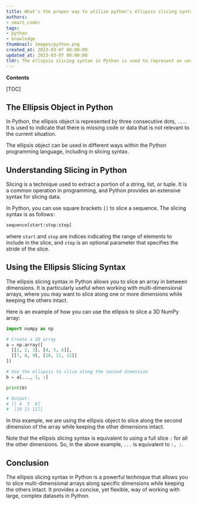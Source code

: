```yaml
---
title: What's the proper way to utilize python's ellipsis slicing syntax?
authors:
- smart_coder
tags:
- python
- knowledge
thumbnail: images/python.png
created_at: 2023-03-07 00:00:00
updated_at: 2023-03-07 00:00:00
tldr: The ellipsis slicing syntax in Python is used to represent an unspecified number of indices in a slice object.
---
```


**Contents**

[TOC]

## The Ellipsis Object in Python

In Python, the ellipsis object is represented by three consecutive dots, `...`. It is used to indicate that there is missing code or data that is not relevant to the current situation.

The ellipsis object can be used in different ways within the Python programming language, including in slicing syntax.

## Understanding Slicing in Python

Slicing is a technique used to extract a portion of a string, list, or tuple. It is a common operation in programming, and Python provides an extensive syntax for slicing data.

In Python, you can use square brackets `[]` to slice a sequence. The slicing syntax is as follows:

```python
sequence[start:stop:step]
```

where `start` and `stop` are indices indicating the range of elements to include in the slice, and `step` is an optional parameter that specifies the stride of the slice.

## Using the Ellipsis Slicing Syntax

The ellipsis slicing syntax in Python allows you to slice an array in between dimensions. It is particularly useful when working with multi-dimensional arrays, where you may want to slice along one or more dimensions while keeping the others intact.

Here is an example of how you can use the ellipsis to slice a 3D NumPy array:

```python
import numpy as np

# Create a 3D array
a = np.array([
  [[1, 2, 3], [4, 5, 6]],
  [[7, 8, 9], [10, 11, 12]]
])

# Use the ellipsis to slice along the second dimension
b = a[..., 1, :]

print(b)

# Output: 
# [[ 4  5  6]
#  [10 11 12]]
```

In this example, we are using the ellipsis object to slice along the second dimension of the array while keeping the other dimensions intact.

Note that the ellipsis slicing syntax is equivalent to using a full slice `:` for all the other dimensions. So, in the above example, `...` is equivalent to `:, :`.

## Conclusion

The ellipsis slicing syntax in Python is a powerful technique that allows you to slice multi-dimensional arrays along specific dimensions while keeping the others intact. It provides a concise, yet flexible, way of working with large, complex datasets in Python.
